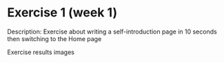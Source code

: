 # Exercise 1 (week 1)
Description:
Exercise about writing a self-introduction page in 10 seconds then switching to the Home page

Exercise results images


